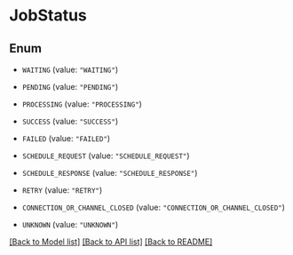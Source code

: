 # JobStatus

## Enum


* `WAITING` (value: `"WAITING"`)

* `PENDING` (value: `"PENDING"`)

* `PROCESSING` (value: `"PROCESSING"`)

* `SUCCESS` (value: `"SUCCESS"`)

* `FAILED` (value: `"FAILED"`)

* `SCHEDULE_REQUEST` (value: `"SCHEDULE_REQUEST"`)

* `SCHEDULE_RESPONSE` (value: `"SCHEDULE_RESPONSE"`)

* `RETRY` (value: `"RETRY"`)

* `CONNECTION_OR_CHANNEL_CLOSED` (value: `"CONNECTION_OR_CHANNEL_CLOSED"`)

* `UNKNOWN` (value: `"UNKNOWN"`)


[[Back to Model list]](../README.md#documentation-for-models) [[Back to API list]](../README.md#documentation-for-api-endpoints) [[Back to README]](../README.md)


